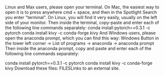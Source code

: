 Linux and Max users, please open your terminal. On Mac, the easiest way to open it is to press anywhere cmd + space, and then in the Spotlight Search you enter "terminal". On Linux, you will find it very easily, usually on the left side of your monitor. Then inside the terminal, copy-paste and enter each of the following line commands separately:
conda install pytorch==0.3.1 -c pytorch
conda install kivy -c conda-forge kivy
And Windows users, please open the anaconda prompt, which you can find this way: Windows Button in the lower left corner -> List of programs -> anaconda -> anaconda prompt Then inside the anaconda prompt, copy and paste and enter each of the following line commands separately:

conda install pytorch==0.3.1 -c pytorch
conda install kivy -c conda-forge kivy
Download these files: FILESLinks to an external site.